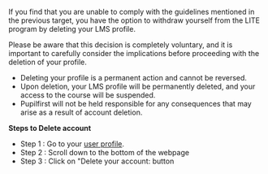 If you find that you are unable to comply with the guidelines mentioned in the previous target, you have the option to withdraw yourself from the LITE program by deleting your LMS profile.

Please be aware that this decision is completely voluntary, and it is important to carefully consider the implications before proceeding with the deletion of your profile.

* Deleting your profile is a permanent action and cannot be reversed.
* Upon deletion, your LMS profile will be permanently deleted, and your access to the course will be suspended.
* Pupilfirst will not be held responsible for any consequences that may arise as a result of account deletion.

**Steps to Delete account**
* Step 1 : Go to your [user profile](https://www.pupilfirst.school/user/edit). 
* Step 2 : Scroll down to the bottom of the webpage
* Step 3 : Click on "Delete your account: button